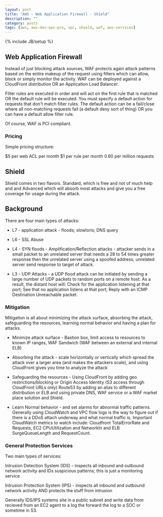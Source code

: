 ```yaml
---
layout: post
title: "AWS - Web Application Firewall - Shield"
description: ""
category: posts
tags: [aws, aws-dev-ops-pro, vpc, shield, waf, aws-services]
---
```

{% include JB/setup %}


## Web Application Firewall

Instead of just blocking attack sources, WAF protects again attack patterns based on the entire makeup of the request using filters which can allow, block or simply monitor the activity. WAF can be deployed against a CloudFront distribution OR an Application Load Balancer.

Filter rules are executed in order and will act on the first rule that is matched OR the default rule will be executed. You must specify a default action for requests that don't match filter rules. The default action can be a fail/close where all non-matching requests fail (a default deny sort of thing) OR you can have a default allow filter rule.

Of course, WAF is PCI compliant.

### Pricing

Simple pricing structure: 

$5 per web ACL per month
$1 per rule per month
0.60 per million requests

## Shield

Shield comes in two flavors. Standard, which is free and not of much help and and Advanced which will absorb most attacks and give you a free coverage for usage during the attack. 

## Background

There are four main types of attacks:

* L7 - application attack - floods; slowloris; DNS query

* L6 - SSL Abuse

* L4 - SYN floods - Amplification/Reflection attacks - attacker sends in a small packet to an unrelated server that needs a 28 to 54 times greater response then the unrelated server using a spoofed address; unrelated server send response to target of attack.

* L3 - UDP Attacks - a UDP flood attack can be initiated by sending a large number of UDP packets to random ports on a remote host. As a result, the distant host will: Check for the application listening at that port; See that no application listens at that port; Reply with an ICMP Destination Unreachable packet.

### Mitigation 

Mitigation is all about minimizing the attack surface, absorbing the attack, safeguarding the resources, learning normal behavior and having a plan for attacks.

- Minimize attack surface - Bastion box, limit access to resources to known IP ranges, WAF Sandwich (WAF between an external and internal ELB)

- Absorbing the attack - scale horizontally or vertically which spread the attack over a larger area (and makes the attackers scale), and using CloudFront gives you time to analyze the attack

- Safeguarding the resources - Using CloudFront by adding geo restrictions/blocking or Origin Access Identity (S3 access through CloudFront URLs only) Route53 by adding an alias to different distribution or ELB and using private DNS, WAF service or a WAF market place solution and Shield.

- Learn Normal behavior - and set alarms for abnormal traffic patterns. Generally using CloudWatch and VPC flow logs is the way to figure out if there is a DDoS attach underway and what normal traffic is. Important CloudWatch metrics to watch include: Cloudfront TotalErrorRate and Requests, EC2 CPUUtilization and NetworkIn and ELB SurgeQueueLength and RequestCount.


### General Protection Services

Two main types of services:

Intrusion Detection System (IDS) - inspects all inbound and outbound network activity and IDs suspicious patterns; this is just a monitoring service

Intrusion Protection System (IPS) - inspects all inbound and outbound network activity AND protects the stuff from intrusion

Generally IDS/IPS systems site in a public subnet and write data from recieved from an EC2 agent to a log the forward the log to a SOC or sometime in S3.
